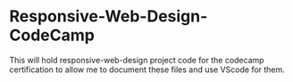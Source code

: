 # Responsive-Web-Design-CodeCamp
This will hold responsive-web-design project code for the codecamp certification to allow me to document these files and use VScode for them.
